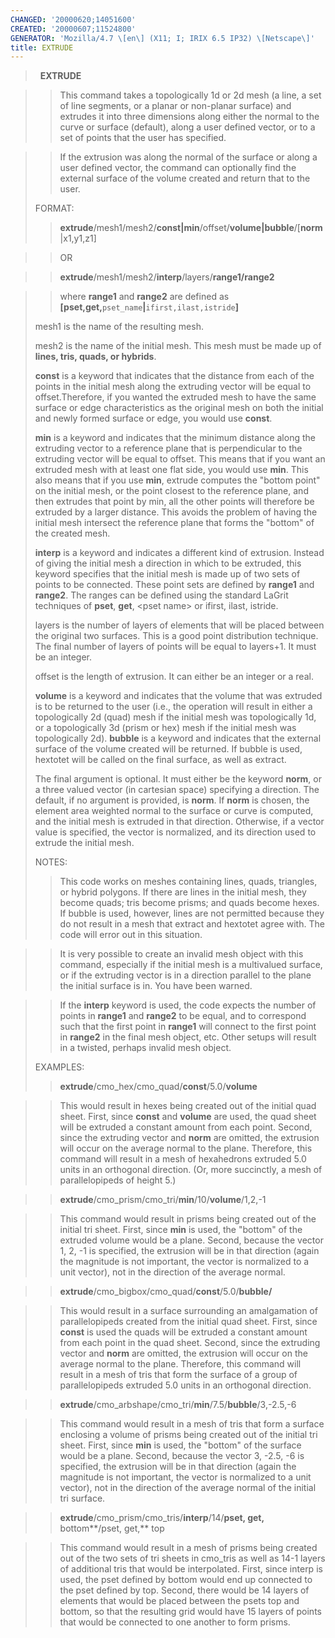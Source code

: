 ```yaml
---
CHANGED: '20000620;14051600'
CREATED: '20000607;11524800'
GENERATOR: 'Mozilla/4.7 \[en\] (X11; I; IRIX 6.5 IP32) \[Netscape\]'
title: EXTRUDE
---
```


>  
> **EXTRUDE**

> > This command takes a topologically 1d or 2d mesh (a line, a set of
> > line segments, or a planar or non-planar surface) and extrudes it
> > into three dimensions along either the normal to the curve or
> > surface (default), along a user defined vector, or to a set of
> > points that the user has specified.

> > If the extrusion was along the normal of the surface or along a user
> > defined vector, the command can optionally find the external surface
> > of the volume created and return that to the user.
>
> FORMAT:
>
> > **extrude**/mesh1/mesh2/**const|min**/offset/**volume|bubble**/\[**norm**|x1,y1,z1\]

> > OR

> > **extrude**/mesh1/mesh2/**interp**/layers/**range1/range2**

> > where **range1** and **range2** are defined as
> > **\[pset,get,**`pset_name`**|**`ifirst,ilast,istride`**\]**
>
> mesh1 is the name of the resulting mesh.
>
> mesh2 is the name of the initial mesh. This mesh must be made up of
> **lines, tris, quads, or hybrids**.
>
> **const** is a keyword that indicates that the distance from each of
> the points in the initial mesh along the extruding vector will be
> equal to offset.Therefore, if you wanted the extruded mesh to have the
> same surface or edge characteristics as the original mesh on both the
> initial and newly formed surface or edge, you would use **const**.
>
> **min** is a keyword and indicates that the minimum distance along the
> extruding vector to a reference plane that is perpendicular to the
> extruding vector will be equal to offset. This means that if you want
> an extruded mesh with at least one flat side, you would use **min**.
> This also means that if you use **min**, extrude computes the "bottom
> point" on the initial mesh, or the point closest to the reference
> plane, and then extrudes that point by min, all the other points will
> therefore be extruded by a larger distance. This avoids the problem of
> having the initial mesh intersect the reference plane that forms the
> "bottom" of the created mesh.
>
> **interp** is a keyword and indicates a different kind of extrusion.
> Instead of giving the initial mesh a direction in which to be
> extruded, this keyword specifies that the initial mesh is made up of
> two sets of points to be connected. These point sets are defined by
> **range1** and **range2**. The ranges can be defined using the
> standard LaGrit techniques of **pset**, **get**, &lt;pset name&gt; or
> ifirst, ilast, istride.
>
> layers is the number of layers of elements that will be placed between
> the original two surfaces. This is a good point distribution
> technique. The final number of layers of points will be equal to
> layers+1. It must be an integer.
>
> offset is the length of extrusion. It can either be an integer or a
> real.
>
> **volume** is a keyword and indicates that the volume that was
> extruded is to be returned to the user (i.e., the operation will
> result in either a topologically 2d (quad) mesh if the initial mesh
> was topologically 1d, or a topologically 3d (prism or hex) mesh if the
> initial mesh was topologically 2d). **bubble** is a keyword and
> indicates that the external surface of the volume created will be
> returned. If bubble is used, hextotet will be called on the final
> surface, as well as extract.
>
> The final argument is optional. It must either be the keyword
> **norm**, or a three valued vector (in cartesian space) specifying a
> direction. The default, if no argument is provided, is **norm**. If
> **norm** is chosen, the element area weighted normal to the surface or
> curve is computed, and the initial mesh is extruded in that direction.
> Otherwise, if a vector value is specified, the vector is normalized,
> and its direction used to extrude the initial mesh.
>
> NOTES:
>
> > This code works on meshes containing lines, quads, triangles, or
> > hybrid polygons. If there are lines in the initial mesh, they become
> > quads; tris become prisms; and quads become hexes. If bubble is
> > used, however, lines are not permitted because they do not result in
> > a mesh that extract and hextotet agree with. The code will error out
> > in this situation.

> > It is very possible to create an invalid mesh object with this
> > command, especially if the initial mesh is a multivalued surface, or
> > if the extruding vector is in a direction parallel to the plane the
> > initial surface is in. You have been warned.

> > If the **interp** keyword is used, the code expects the number of
> > points in **range1** and **range2** to be equal, and to correspond
> > such that the first point in **range1** will connect to the first
> > point in **range2** in the final mesh object, etc. Other setups will
> > result in a twisted, perhaps invalid mesh object.
>
> EXAMPLES:
>
> > **extrude**/cmo\_hex/cmo\_quad/**const**/5.0/**volume**

> > This would result in hexes being created out of the initial quad
> > sheet. First, since **const** and **volume** are used, the quad
> > sheet will be extruded a constant amount from each point. Second,
> > since the extruding vector and **norm** are omitted, the extrusion
> > will occur on the average normal to the plane. Therefore, this
> > command will result in a mesh of hexahedrons extruded 5.0 units in
> > an orthogonal direction. (Or, more succinctly, a mesh of
> > parallelopipeds of height 5.)

> > **extrude**/cmo\_prism/cmo\_tri/**min**/10/**volume**/1,2,-1

> > This command would result in prisms being created out of the initial
> > tri sheet. First, since **min** is used, the "bottom" of the
> > extruded volume would be a plane. Second, because the vector 1, 2,
> > -1 is specified, the extrusion will be in that direction (again the
> > magnitude is not important, the vector is normalized to a unit
> > vector), not in the direction of the average normal.

> > **extrude**/cmo\_bigbox/cmo\_quad/**const**/5.0/**bubble/**

> > This would result in a surface surrounding an amalgamation of
> > parallelopipeds created from the initial quad sheet. First, since
> > **const** is used the quads will be extruded a constant amount from
> > each point in the quad sheet. Second, since the extruding vector and
> > **norm** are omitted, the extrusion will occur on the average normal
> > to the plane. Therefore, this command will result in a mesh of tris
> > that form the surface of a group of parallelopipeds extruded 5.0
> > units in an orthogonal direction.

> > **extrude**/cmo\_arbshape/cmo\_tri/**min**/7.5/**bubble**/3,-2.5,-6

> > This command would result in a mesh of tris that form a surface
> > enclosing a volume of prisms being created out of the initial tri
> > sheet. First, since **min** is used, the "bottom" of the surface
> > would be a plane. Second, because the vector 3, -2.5, -6 is
> > specified, the extrusion will be in that direction (again the
> > magnitude is not important, the vector is normalized to a unit
> > vector), not in the direction of the average normal of the initial
> > tri surface.

> > **extrude**/cmo\_prism/cmo\_tris/**interp**/14/**pset, get,**
> > bottom**/pset, get,** top

> > This command would result in a mesh of prisms being created out of
> > the two sets of tri sheets in cmo\_tris as well as 14-1 layers of
> > additional tris that would be interpolated. First, since interp is
> > used, the pset defined by bottom would end up connected to the pset
> > defined by top. Second, there would be 14 layers of elements that
> > would be placed between the psets top and bottom, so that the
> > resulting grid would have 15 layers of points that would be
> > connected to one another to form prisms.
